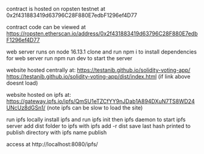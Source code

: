 contract is hosted on ropsten testnet at 0x2f431883419d63796C28F880E7edbF1296ef4D77

contract code can be viewed at https://ropsten.etherscan.io/address/0x2f431883419d63796C28F880E7edbF1296ef4D77

web server runs on node 16.13.1
clone and run npm i to install dependencies for web server
run npm run dev to start the server

website hosted centrally at: https://testanib.github.io/solidity-voting-app/
https://testanib.github.io/solidity-voting-app/dist/index.html (if link above doesnt load)

website hosted on ipfs at: https://gateway.ipfs.io/ipfs/QmSU1eTZCfYY9nJDab1A894DXuN7TS8WD24UNcUz8dGSn1/
(note ipfs can be slow to load the site)

run ipfs locally 
install ipfs and run ipfs init then ipfs daemon to start ipfs server
add dist folder to ipfs with ipfs add -r dist
save last hash printed to publish directory with ipfs name publish <hash here>

access at http://localhost:8080/ipfs/<hash>
